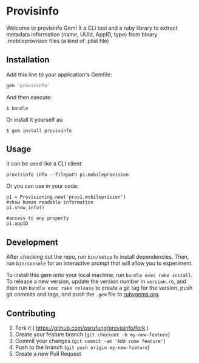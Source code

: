 # Provisinfo

Welcome to provisinfo Gem! It a CLI tool and a ruby library to extract metadata information (name, UUId, AppID, type) from binary .mobileprovision files (a kind of .plist file)

## Installation

Add this line to your application's Gemfile:

```ruby
gem 'provisinfo'
```

And then execute:

    $ bundle

Or install it yourself as:

    $ gem install provisinfo

## Usage
It can be used like a CLI client:
    
    provisinfo info --filepath p1.mobileprovision   

Or you can use in your code:

    p1 = Provisioning.new('prov1.mobileprision')
    #show human readable information
    p1.show_info() 
    
    #access to any property
    p1.appID
    
    
## Development

After checking out the repo, run `bin/setup` to install dependencies. Then, run `bin/console` for an interactive prompt that will allow you to experiment.

To install this gem onto your local machine, run `bundle exec rake install`. To release a new version, update the version number in `version.rb`, and then run `bundle exec rake release` to create a git tag for the version, push git commits and tags, and push the `.gem` file to [rubygems.org](https://rubygems.org).

## Contributing

1. Fork it ( https://github.com/osrufung/provisinfo/fork )
2. Create your feature branch (`git checkout -b my-new-feature`)
3. Commit your changes (`git commit -am 'Add some feature'`)
4. Push to the branch (`git push origin my-new-feature`)
5. Create a new Pull Request
